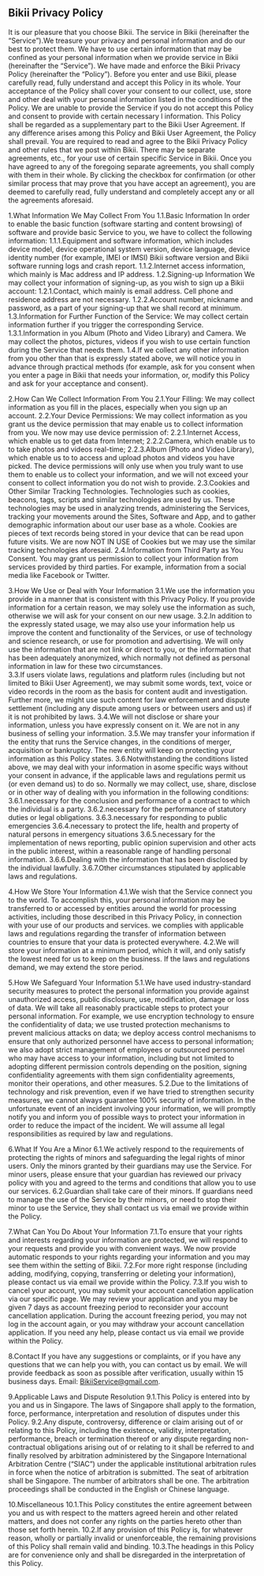 ## Bikii Privacy Policy

It is our pleasure that you choose Bikii. The service in Bikii (hereinafter the “Service”).We treasure your privacy and personal information and do our best to protect them. We have to use certain information that may be confined as your personal information when we provide service in Bikii (hereinafter the “Service”). We have made and enforce the Bikii Privacy Policy (hereinafter the “Policy”). Before you enter and use Bikii, please carefully read, fully understand and accept this Policy in its whole. Your acceptance of the Policy shall cover your consent to our collect, use, store and other deal with your personal information listed in the conditions of the Policy. We are unable to provide the Service if you do not accept this Policy and consent to provide with certain necessary l information.
This Policy shall be regarded as a supplementary part to the Bikii User Agreement. If any difference arises among this Policy and Bikii User Agreement, the Policy shall prevail. You are required to read and agree to the Bikii Privacy Policy and other rules that we post within Bikii. There may be separate agreements, etc., for your use of certain specific Service in Bikii. Once you have agreed to any of the foregoing separate agreements, you shall comply with them in their whole.
By clicking the checkbox for confirmation (or other similar process that may prove that you have accept an agreement), you are deemed to carefully read, fully understand and completely accept any or all the agreements aforesaid.

1.What Information We May Collect From You
1.1.Basic Information
In order to enable the basic function (software starting and content browsing) of software and provide basic Service to you, we have to collect the following information:
1.1.1.Equipment and software information, which includes device model, device operational system version, device language, device identity number (for example, IMEI or IMSI) Bikii software version and Bikii software running logs and crash report.
1.1.2.Internet access information, which mainly is Mac address and IP address.
1.2.Signing-up Information
We may collect your information of signing-up, as you wish to sign up a Bikii account:
1.2.1.Contact, which mainly is email address. Cell phone and residence address are not necessary.
1.2.2.Account number, nickname and password, as a part of your signing-up that we shall record at minimum.
1.3.Information for Further Function of the Service: 
We may collect certain information further if you trigger the corresponding Service.
1.3.1.Information in you Album (Photo and Video Library) and Camera. We may collect the photos, pictures, videos if you wish to use certain function during the Service that needs them. 
1.4.If we collect any other information from you other than that is expressly stated above, we will notice you in advance through practical methods (for example, ask for you consent when you enter a page in Bikii that needs your information, or, modify this Policy and ask for your acceptance and consent).

2.How Can We Collect Information From You
2.1.Your Filling: 
We may collect information as you fill in the places, especially when you sign up an account.
2.2.Your Device Permissions:
We may collect information as you grant us the device permission that may enable us to collect information from you. We now may use device permission of:
2.2.1.Internet Access, which enable us to get data from Internet;
2.2.2.Camera, which enable us to to take photos and videos real-time;
2.2.3.Album (Photo and Video Library), which enable us to to access and upload photos and videos you have picked.
The device permissions will only use when you truly want to use them to enable us to collect your information, and we will not exceed your consent to collect information you do not wish to provide.
2.3.Cookies and Other Similar Tracking Technologies. 
Technologies such as cookies, beacons, tags, scripts and similar technologies are used by us. These technologies may be used in analyzing trends, administering the Services, tracking your movements around the Sites, Software and App, and to gather demographic information about our user base as a whole. Cookies are pieces of text records being stored in your device that can be read upon future visits. We are now NOT IN USE of Cookies but we may use the similar tracking technologies aforesaid.
2.4.Information from Third Party as You Consent.
You may grant us permission to collect your information from services provided by third parties. For example, information from a social media like Facebook or Twitter.

3.How We Use or Deal with Your Information
3.1.We use the information you provide in a manner that is consistent with this Privacy Policy. If you provide information for a certain reason, we may solely use the information as such, otherwise we will ask for your consent on our new usage.
3.2.In addition to the expressly stated usage, we may also use your information help us improve the content and functionality of the Services, or use of technology and science research, or use for promotion and advertising. We will only use the information that are not link or direct to you, or the information that has been adequately anonymized, which normally not defined as personal information in law for these two circumstances.  	
3.3.If users violate laws, regulations and platform rules (including but not limited to Bikii User Agreement), we may submit some words, text, voice or video records in the room as the basis for content audit and investigation. Further more, we might use such content for law enforcement and dispute settlement (including any dispute among users or between users and us) if it is not prohibited by laws.
3.4.We will not disclose or share your information, unless you have expressly consent on it. We are not in any business of selling your information. 
3.5.We may transfer your information if the entity that runs the Service changes, in the conditions of merger, acquisition or bankruptcy. The new entity will keep on protecting your information as this Policy states.
3.6.Notwithstanding the conditions listed above, we may deal with your information in asome specific ways without your consent in advance, if the applicable laws and regulations permit us (or even demand us) to do so. Normally we may collect, use, share, disclose or in other way of dealing with you information in the following conditions:
3.6.1.necessary for the conclusion and performance of a contract to which the individual is a party.
3.6.2.necessary for the performance of statutory duties or legal obligations.
3.6.3.necessary for responding to public emergencies
3.6.4.necessary to protect the life, health and property of natural persons in emergency situations
3.6.5.necessary for the implementation of news reporting, public opinion supervision and other acts in the public interest, within a reasonable range of handling personal information.
3.6.6.Dealing with the information that has been disclosed by the individual lawfully.
3.6.7.Other circumstances stipulated by applicable laws and regulations.

4.How We Store Your Information
4.1.We wish that the Service connect you to the world. To accomplish this, your personal information may be transferred to or accessed by entities around the world for processing activities, including those described in this Privacy Policy, in connection with your use of our products and services. we complies with applicable laws and regulations regarding the transfer of information between countries to ensure that your data is protected everywhere.
4.2.We will store your information at a minimum period, which it will, and only satisfy the lowest need for us to keep on the business. If the laws and regulations demand, we may extend the store period.

5.How We Safeguard Your Information
5.1.We have used industry-standard security measures to protect the personal information you provide against unauthorized access, public disclosure, use, modification, damage or loss of data. We will take all reasonably practicable steps to protect your personal information. For example, we use encryption technology to ensure the confidentiality of data; we use trusted protection mechanisms to prevent malicious attacks on data; we deploy access control mechanisms to ensure that only authorized personnel have access to personal information; we also adopt strict management of employees or outsourced personnel who may have access to your information, including but not limited to adopting different permission controls depending on the position, signing confidentiality agreements with them sign confidentiality agreements, monitor their operations, and other measures.
5.2.Due to the limitations of technology and risk prevention, even if we have tried to strengthen security measures, we cannot always guarantee 100% security of information. In the unfortunate event of an incident involving your information, we will promptly notify you and inform you of possible ways to protect your information in order to reduce the impact of the incident. We will assume all legal responsibilities as required by law and regulations.

6.What If You Are a Minor
6.1.We actively respond to the requirements of protecting the rights of minors and safeguarding the legal rights of minor users. Only the minors granted by their guardians may use the Service. For minor users, please ensure that your guardian has reviewed our privacy policy with you and agreed to the terms and conditions that allow you to use our services. 
6.2.Guardian shall take care of their minors. If guardians need to manage the use of the Service by their minors, or need to stop their minor to use the Service, they shall contact us via email we provide within the Policy.

7.What Can You Do About Your Information
7.1.To ensure that your rights and interests regarding your information are protected, we will respond to your requests and provide you with convenient ways. We now provide automatic responds to your rights regarding your information and you may see them within the setting of Bikii. 
7.2.For more right response (including adding, modifying, copying, transferring or deleting your information), please contact us via email we provide within the Policy.
7.3.If you wish to cancel your account, you may submit your account cancellation application via our specific page. We may review your application and you may be given 7 days as account freezing period to reconsider your account cancellation application. During the account freezing period, you may not log in the account again, or you may withdraw your account cancellation application. If you need any help, please contact us via email we provide within the Policy.

8.Contact
If you have any suggestions or complaints, or if you have any questions that we can help you with, you can contact us by email. We will provide feedback as soon as possible after verification, usually within 15 business days.
Email: BikiiService@gmail.com.

9.Applicable Laws and Dispute Resolution
9.1.This Policy is entered into by you and us in Singapore. The laws of Singapore shall apply to the formation, force, performance, interpretation and resolution of disputes under this Policy.
9.2.Any dispute, controversy, difference or claim arising out of or relating to this Policy, including the existence, validity, interpretation, performance, breach or termination thereof or any dispute regarding non-contractual obligations arising out of or relating to it shall be referred to and finally resolved by arbitration administered by the Singapore International Arbitration Centre (“SIAC”) under the applicable institutional arbitration rules in force when the notice of arbitration is submitted. The seat of arbitration shall be Singapore. The number of arbitrators shall be one. The arbitration proceedings shall be conducted in the English or Chinese language.

10.Miscellaneous
10.1.This Policy constitutes the entire agreement between you and us with respect to the matters agreed herein and other related matters, and does not confer any rights on the parties hereto other than those set forth herein.
10.2.If any provision of this Policy is, for whatever reason, wholly or partially invalid or unenforceable, the remaining provisions of this Policy shall remain valid and binding.
10.3.The headings in this Policy are for convenience only and shall be disregarded in the interpretation of this Policy.

